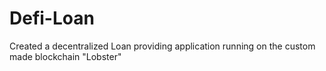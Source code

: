 # Defi-Loan
Created a decentralized Loan providing application running on the custom made blockchain "Lobster" 

